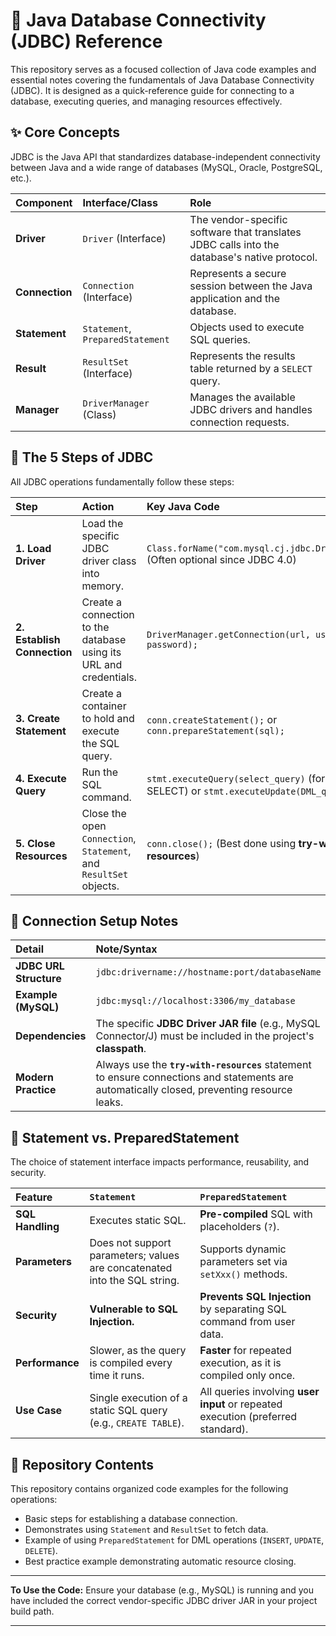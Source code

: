 # 🐘 Java Database Connectivity (JDBC) Reference

This repository serves as a focused collection of Java code examples and essential notes covering the fundamentals of Java Database Connectivity (JDBC). It is designed as a quick-reference guide for connecting to a database, executing queries, and managing resources effectively.

## ✨ Core Concepts

JDBC is the Java API that standardizes database-independent connectivity between Java and a wide range of databases (MySQL, Oracle, PostgreSQL, etc.).

| Component | Interface/Class | Role |
| :--- | :--- | :--- |
| **Driver** | `Driver` (Interface) | The vendor-specific software that translates JDBC calls into the database's native protocol. |
| **Connection** | `Connection` (Interface) | Represents a secure session between the Java application and the database. |
| **Statement** | `Statement`, `PreparedStatement` | Objects used to execute SQL queries. |
| **Result** | `ResultSet` (Interface) | Represents the results table returned by a `SELECT` query. |
| **Manager** | `DriverManager` (Class) | Manages the available JDBC drivers and handles connection requests. |

## 🚀 The 5 Steps of JDBC

All JDBC operations fundamentally follow these steps:

| Step | Action | Key Java Code |
| :--- | :--- | :--- |
| **1. Load Driver** | Load the specific JDBC driver class into memory. | `Class.forName("com.mysql.cj.jdbc.Driver");` (Often optional since JDBC 4.0) |
| **2. Establish Connection** | Create a connection to the database using its URL and credentials. | `DriverManager.getConnection(url, user, password);` |
| **3. Create Statement** | Create a container to hold and execute the SQL query. | `conn.createStatement();` or `conn.prepareStatement(sql);` |
| **4. Execute Query** | Run the SQL command. | `stmt.executeQuery(select_query)` (for SELECT) or `stmt.executeUpdate(DML_query)` |
| **5. Close Resources** | Close the open `Connection`, `Statement`, and `ResultSet` objects. | `conn.close();` (Best done using **try-with-resources**) |

## 🔗 Connection Setup Notes

| Detail | Note/Syntax |
| :--- | :--- |
| **JDBC URL Structure** | `jdbc:drivername://hostname:port/databaseName` |
| **Example (MySQL)** | `jdbc:mysql://localhost:3306/my_database` |
| **Dependencies** | The specific **JDBC Driver JAR file** (e.g., MySQL Connector/J) must be included in the project's **classpath**. |
| **Modern Practice**| Always use the **`try-with-resources`** statement to ensure connections and statements are automatically closed, preventing resource leaks. |

## 📝 Statement vs. PreparedStatement

The choice of statement interface impacts performance, reusability, and security.

| Feature | `Statement` | `PreparedStatement` |
| :--- | :--- | :--- |
| **SQL Handling** | Executes static SQL. | **Pre-compiled** SQL with placeholders (`?`). |
| **Parameters** | Does not support parameters; values are concatenated into the SQL string. | Supports dynamic parameters set via `setXxx()` methods. |
| **Security** | **Vulnerable to SQL Injection.** | **Prevents SQL Injection** by separating SQL command from user data. |
| **Performance** | Slower, as the query is compiled every time it runs. | **Faster** for repeated execution, as it is compiled only once. |
| **Use Case** | Single execution of a static SQL query (e.g., `CREATE TABLE`). | All queries involving **user input** or repeated execution (preferred standard). |

## 📂 Repository Contents

This repository contains organized code examples for the following operations:

* Basic steps for establishing a database connection.
* Demonstrates using `Statement` and `ResultSet` to fetch data.
* Example of using `PreparedStatement` for DML operations (`INSERT`, `UPDATE`, `DELETE`).
* Best practice example demonstrating automatic resource closing.

---
**To Use the Code:** Ensure your database (e.g., MySQL) is running and you have included the correct vendor-specific JDBC driver JAR in your project build path.
***
